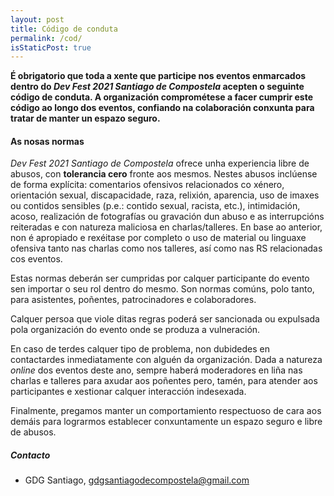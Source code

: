 ```yaml
---
layout: post
title: Código de conduta
permalink: /cod/
isStaticPost: true
---
```


__É obrigatorio que toda a xente que participe nos eventos enmarcados dentro do *Dev Fest 2021 Santiago de Compostela* acepten o seguinte código de conduta. A organización comprométese a facer cumprir este código ao longo dos eventos, confiando na colaboración conxunta para tratar de manter un espazo seguro.__

#### As nosas normas

*Dev Fest 2021 Santiago de Compostela* ofrece unha experiencia libre de abusos, con **tolerancia cero** fronte aos mesmos. 
Nestes abusos inclúense de forma explícita: comentarios ofensivos relacionados co xénero, orientación sexual,
discapacidade, raza, relixión, aparencia, uso de imaxes ou contidos sensibles (p.e.: contido sexual, racista, etc.),
intimidación, acoso, realización de fotografías ou gravación dun abuso e as interrupcións reiteradas e con
natureza maliciosa en charlas/talleres. En base ao anterior, non é apropiado e rexéitase por completo o uso de material 
ou linguaxe ofensiva tanto nas charlas como nos talleres, así como nas RS relacionadas cos eventos. 

Estas normas deberán ser cumpridas por calquer participante do evento sen importar o seu rol dentro do mesmo. Son 
normas comúns, polo tanto, para asistentes, poñentes, patrocinadores e colaboradores. 

Calquer persoa que viole ditas regras poderá ser sancionada ou expulsada pola organización do evento onde se produza
a vulneración. 

En caso de terdes calquer tipo de problema, non dubidedes en contactardes inmediatamente con alguén da organización.
Dada a natureza *online* dos eventos deste ano, sempre haberá moderadores en liña nas charlas e talleres para 
axudar aos poñentes pero, tamén, para atender aos participantes e xestionar calquer interacción indesexada.

Finalmente, pregamos manter un comportamiento respectuoso de cara aos demáis para lograrmos establecer conxuntamente
un espazo seguro e libre de abusos.

##### Contacto

- GDG Santiago, [gdgsantiagodecompostela@gmail.com](mailto:gdgsantiagodecompostela@gmail.com)

<img class="img-responsive feature-image" src="{{ site.baseurl }}/img/sections-background/dev-fest-21-bg.png" style="display:none">